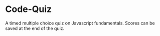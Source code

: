 # Code-Quiz
A timed multiple choice quiz on Javascript fundamentals. Scores can be saved at the end of the quiz.
